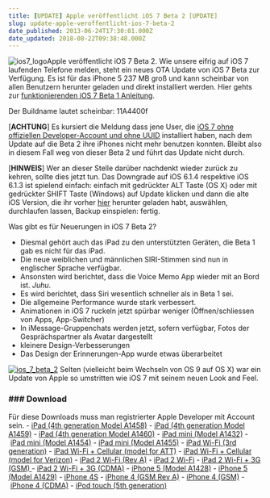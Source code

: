 ```yaml
---
title: [UPDATE] Apple veröffentlicht iOS 7 Beta 2 [UPDATE]
slug: update-apple-veroffentlicht-ios-7-beta-2
date_published: 2013-06-24T17:30:01.000Z
date_updated: 2018-08-22T09:38:48.000Z
---
```


![ios7_logo](//picdump.thafaker.de/2013/06/ios7_logo-100x100.jpg)Apple veröffentlicht iOS 7 Beta 2. Wie unsere eifrig auf iOS 7 laufenden Telefone melden, steht ein neues OTA Update von iOS 7 Beta zur Verfügung. Es ist für das iPhone 5 237 MB groß und kann scheinbar von allen Benutzern herunter geladen und direkt installiert werden. Hier gehts zur [funktionierenden iOS 7 Beta 1 Anleitung](__GHOST_URL__/howto-ios-7-beta-install-how-to-ohne-developer-account/).

Der Buildname lautet scheinbar: 11A4400f

[**ACHTUNG**] Es kursiert die Meldung dass jene User, die [iOS 7 ohne offiziellen Developer-Account und ohne UUID](__GHOST_URL__/howto-ios-7-beta-install-how-to-ohne-developer-account/) installiert haben, nach dem Update auf die Beta 2 ihre iPhones nicht mehr benutzen konnten. Bleibt also in diesem Fall weg von dieser Beta 2 und führt das Update nicht durch.

[**HINWEIS**] Wer an dieser Stelle darüber nachdenkt wieder zurück zu kehren, sollte dies jetzt tun. Das Downgrade auf iOS 6.1.4 respektive iOS 6.1.3 ist spielend einfach: einfach mit gedrückter ALT Taste (OS X) oder mit gedrückter SHIFT Taste (Windows) auf Update klicken und dann die alte iOS Version, die ihr vorher [hier](http://www.felixbruns.de/iPod/firmware/) herunter geladen habt, auswählen, durchlaufen lassen, Backup einspielen: fertig.

Was gibt es für Neuerungen in iOS 7 Beta 2?

- Diesmal gehört auch das iPad zu den unterstützten Geräten, die Beta 1 gab es nicht für das iPad.
- Die neue weiblichen und männlichen SIRI-Stimmen sind nun in englischer Sprache verfügbar.
- Ansonsten wird berichtet, dass die Voice Memo App wieder mit an Bord ist. *Juhu*.
- Es wird berichtet, dass Siri wesentlich schneller als in Beta 1 sei.
- Die allgemeine Performance wurde stark verbessert.
- Animationen in iOS 7 ruckeln jetzt spürbar weniger (Öffnen/schliessen von Apps, App-Switcher)
- In iMessage-Gruppenchats werden jetzt, sofern verfügbar, Fotos der Gesprächspartner als Avatar dargestellt
- kleinere Design-Verbesserungen
- Das Design der Erinnerungen-App wurde etwas überarbeitet

[![ios_7_beta_2](//picdump.thafaker.de/2013/06/ios_7_beta_2-468x580.jpg)](http://picdump.thafaker.de/2013/06/ios_7_beta_2.jpg)
Selten (vielleicht beim Wechseln von OS 9 auf OS X) war ein Update von Apple so umstritten wie iOS 7 mit seinem neuen Look and Feel.

### ### Download

Für diese Downloads muss man registrierter Apple Developer mit Account sein.
- [iPad (4th generation Model A1458)](https://developer.apple.com/devcenter/download.action?path=/ios/ios_7_beta_2/ios_7_beta_2__ipad_4th_generation_model_a1458__11a4400f.dmg)
- [iPad (4th generation Model A1459)](https://developer.apple.com/devcenter/download.action?path=/ios/ios_7_beta_2/ios_7_beta_2__ipad_4th_generation_model_a1459__11a4400f.dmg)
- [iPad (4th generation Model A1460)](https://developer.apple.com/devcenter/download.action?path=/ios/ios_7_beta_2/ios_7_beta_2__ipad_4th_generation_model_a1460__11a4400f.dmg)
- [iPad mini (Model A1432)](https://developer.apple.com/devcenter/download.action?path=/ios/ios_7_beta_2/ios_7_beta_2__ipad_mini_model_a1432__11a4400f.dmg)
- [iPad mini (Model A1454)](https://developer.apple.com/devcenter/download.action?path=/ios/ios_7_beta_2/ios_7_beta_2__ipad_mini_model_a1454__11a4400f.dmg)
- [iPad mini (Model A1455)](https://developer.apple.com/devcenter/download.action?path=/ios/ios_7_beta_2/ios_7_beta_2__ipad_mini_model_a1455__11a4400f.dmg)
- [iPad Wi-Fi (3rd generation)](https://developer.apple.com/devcenter/download.action?path=/ios/ios_7_beta_2/ios_7_beta_2__ipad_wifi_3rd_generation__11a4400f.dmg)
- [iPad Wi-Fi + Cellular (model for ATT)](https://developer.apple.com/devcenter/download.action?path=/ios/ios_7_beta_2/ios_7_beta_2__ipad_wifi__cellular_model_for_att__11a4400f.dmg)
- [iPad Wi-Fi + Cellular (model for Verizon)](https://developer.apple.com/devcenter/download.action?path=/ios/ios_7_beta_2/ios_7_beta_2__ipad_wifi__cellular_model_for_verizon__11a4400f.dmg)
- [iPad 2 Wi-Fi (Rev A)](https://developer.apple.com/devcenter/download.action?path=/ios/ios_7_beta_2/ios_7_beta_2__ipad_2_wifi_rev_a__11a4400f.dmg)
- [iPad 2 Wi-Fi](https://developer.apple.com/devcenter/download.action?path=/ios/ios_7_beta_2/ios_7_beta_2__ipad_2_wifi__11a4400f.dmg)
- [iPad 2 Wi-Fi + 3G (GSM) ](https://developer.apple.com/devcenter/download.action?path=/ios/ios_7_beta_2/ios_7_beta_2__ipad_2_wifi__3g_gsm__11a4400f.dmg)
- [iPad 2 Wi-Fi + 3G (CDMA)](https://developer.apple.com/devcenter/download.action?path=/ios/ios_7_beta_2/ios_7_beta_2__ipad_2_wifi__3g_cdma__11a4400f.dmg)
- [iPhone 5 (Model A1428)](https://developer.apple.com/devcenter/download.action?path=/ios/ios_7_beta_2/ios_7_beta_2__iphone_5_model_a1428__11a4400f.dmg)
- [iPhone 5 (Model A1429)](https://developer.apple.com/devcenter/download.action?path=/ios/ios_7_beta_2/ios_7_beta_2__iphone_5_model_a1429__11a4400f.dmg)
- [iPhone 4S](https://developer.apple.com/devcenter/download.action?path=/ios/ios_7_beta_2/ios_7_beta_2__iphone_4s__11a4400f.dmg)
- [iPhone 4 (GSM Rev A)](https://developer.apple.com/devcenter/download.action?path=/ios/ios_7_beta_2/ios_7_beta_2__iphone_4_gsm_rev_a__11a4400f.dmg)
- [iPhone 4 (GSM)](https://developer.apple.com/devcenter/download.action?path=/ios/ios_7_beta_2/ios_7_beta_2__iphone_4_gsm__11a4400f.dmg)
- [iPhone 4 (CDMA)](https://developer.apple.com/devcenter/download.action?path=/ios/ios_7_beta_2/ios_7_beta_2__iphone_4_cdma__11a4400f.dmg)
- [iPod touch (5th generation)](https://developer.apple.com/devcenter/download.action?path=/ios/ios_7_beta_2/ios_7_beta_2__ipod_touch_5th_generation__11a4400f.dmg)
